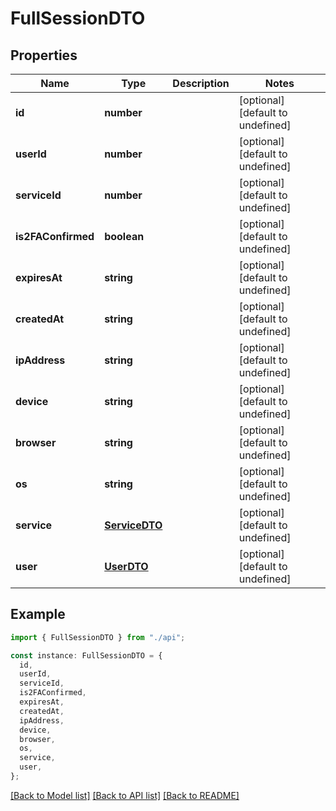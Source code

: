 # FullSessionDTO

## Properties

| Name               | Type                            | Description | Notes                             |
| ------------------ | ------------------------------- | ----------- | --------------------------------- |
| **id**             | **number**                      |             | [optional] [default to undefined] |
| **userId**         | **number**                      |             | [optional] [default to undefined] |
| **serviceId**      | **number**                      |             | [optional] [default to undefined] |
| **is2FAConfirmed** | **boolean**                     |             | [optional] [default to undefined] |
| **expiresAt**      | **string**                      |             | [optional] [default to undefined] |
| **createdAt**      | **string**                      |             | [optional] [default to undefined] |
| **ipAddress**      | **string**                      |             | [optional] [default to undefined] |
| **device**         | **string**                      |             | [optional] [default to undefined] |
| **browser**        | **string**                      |             | [optional] [default to undefined] |
| **os**             | **string**                      |             | [optional] [default to undefined] |
| **service**        | [**ServiceDTO**](ServiceDTO.md) |             | [optional] [default to undefined] |
| **user**           | [**UserDTO**](UserDTO.md)       |             | [optional] [default to undefined] |

## Example

```typescript
import { FullSessionDTO } from "./api";

const instance: FullSessionDTO = {
  id,
  userId,
  serviceId,
  is2FAConfirmed,
  expiresAt,
  createdAt,
  ipAddress,
  device,
  browser,
  os,
  service,
  user,
};
```

[[Back to Model list]](../README.md#documentation-for-models) [[Back to API list]](../README.md#documentation-for-api-endpoints) [[Back to README]](../README.md)
